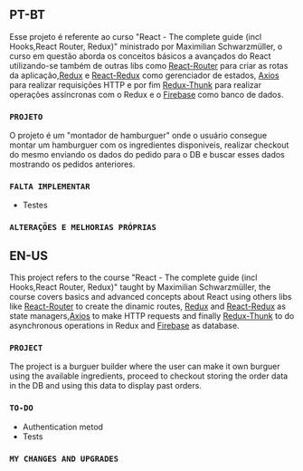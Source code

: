 ## PT-BT
Esse projeto é referente ao curso "React - The complete guide (incl Hooks,React Router, Redux)" ministrado por Maximilian Schwarzmüller, o curso em questão aborda os conceitos básicos a avançados do React utilizando-se também de outras libs como [React-Router](https://github.com/ReactTraining/react-router/) para criar as rotas da aplicação,[Redux](https://github.com/reduxjs/redux) e [React-Redux](https://github.com/reduxjs/react-redux) como gerenciador de estados, [Axios](https://github.com/axios/axios) para realizar requisições HTTP e por fim [Redux-Thunk](https://github.com/reduxjs/redux-thunk) para realizar operações assíncronas com o Redux e o [Firebase](https://firebase.google.com/) como banco de dados.

### `PROJETO`
O projeto é um "montador de hamburguer" onde o usuário consegue montar um hamburguer com os ingredientes disponiveis, realizar checkout do mesmo enviando os dados do pedido para o DB e buscar esses dados mostrando os pedidos anteriores.

### ` FALTA IMPLEMENTAR `
- Testes

### ` ALTERAÇÕES E MELHORIAS PRÓPRIAS `



## EN-US

This project refers to the course "React - The complete guide (incl Hooks,React Router, Redux)" taught by Maximilian Schwarzmüller, the course covers basics and advanced concepts about React using others libs like [React-Router](https://github.com/ReactTraining/react-router/) to create the dinamic routes, [Redux](https://github.com/reduxjs/redux) and [React-Redux](https://github.com/reduxjs/react-redux) as state managers,[Axios](https://github.com/axios/axios) to make HTTP requests and finally [Redux-Thunk](https://github.com/reduxjs/redux-thunk) to do asynchronous operations in Redux and [Firebase](https://firebase.google.com/) as database.

### `PROJECT`
The project is a burguer builder where the user can make it own burguer using the available ingredients, proceed to checkout storing the order data in the DB and using this data to display past orders.

### `TO-DO`
- Authentication metod<br/>
- Tests

### `MY CHANGES AND UPGRADES`

